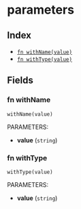 # parameters



## Index

* [`fn withName(value)`](#fn-withname)
* [`fn withType(value)`](#fn-withtype)

## Fields

### fn withName

```jsonnet
withName(value)
```

PARAMETERS:

* **value** (`string`)


### fn withType

```jsonnet
withType(value)
```

PARAMETERS:

* **value** (`string`)

